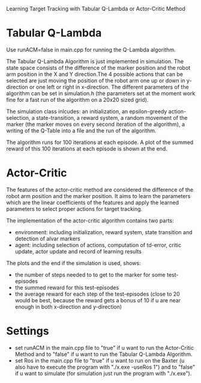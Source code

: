 Learning Target Tracking with Tabular Q-Lambda or Actor-Critic Method 

# Tabular Q-Lambda

Use runACM=false in main.cpp for running the Q-Lambda algorithm.

The Tabular Q-Lambda Algorithm is just implemented in simulation. The state space consists of the difference of the marker position and the robot arm position in the X and Y direction.The 4 possible actions that can be selected are just moving the position of the robot arm one up or down in y-direction or one left or right in x-direction. 
The different parameters of the algorithm can be set in simulation.h (the parameters set at the moment work fine for a fast run of the algorithm on a 20x20 sized grid).

The simulation class inlcudes: an initialization, an epsilon-greedy action-selection, a state-transition, a reward system, a random movement of the marker (the marker moves on every second iteration of 				       the algorithm), a writing of the Q-Table into a file and the run of the algorithm.

The algorithm runs for 100 iterations at each episode. A plot of the summed reward of this 100 iterations at each episode is shown at the end.


# Actor-Critic

The features of the actor-critic method are considered the difference of the robot arm position and the marker position. It aims to learn the parameters which are the linear coefficients of the features and apply the learned parameters to select proper actions for target tracking.

The implementation of the actor-critic algorithm contains two parts:

- environment: including initialization, reward system, state transition and detection of alvar markers
- agent: including selection of actions, computation of td-error, critic update, actor update and record of learning results

The plots and the end if the simulation is used, shows:
 
- the number of steps needed to to get to the marker for some test-episodes
- the summed reward for this test-episodes
- the average reward for each step of the test-episodes (close to 20 would be best, because the reward gets a bonus of 10 if u are near enough in both x-direction and y-direction)

# Settings

- set runACM in the main.cpp file to "true" if u want to run the Actor-Critic Method and to "false" if u want to run the Tabular Q-Lambda Algorithm.
- set Ros in the main.cpp file to "true" if u want to run on the Baxter (u also have to execute the program with "./x.exe -useRos 1") 
  and to "false" if u want to simulate (for simulation just run the program with "./x.exe").
